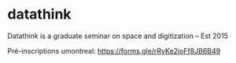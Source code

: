 # datathink
Datathink is a graduate seminar on space and digitization – Est 2015

Pré-inscriptions umontreal: https://forms.gle/rRyKe2ioFf8JB6B49
